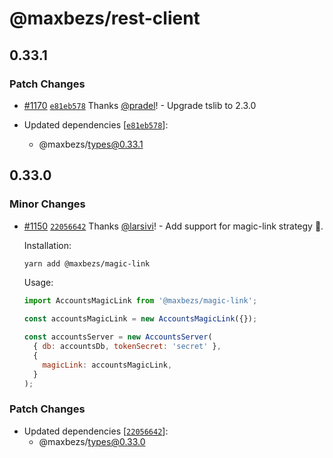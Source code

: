 # @maxbezs/rest-client

## 0.33.1

### Patch Changes

- [#1170](https://github.com/accounts-js/accounts/pull/1170) [`e81eb578`](https://github.com/accounts-js/accounts/commit/e81eb578b35906346b6fadd6c5768b82879f6cda) Thanks [@pradel](https://github.com/pradel)! - Upgrade tslib to 2.3.0

- Updated dependencies [[`e81eb578`](https://github.com/accounts-js/accounts/commit/e81eb578b35906346b6fadd6c5768b82879f6cda)]:
  - @maxbezs/types@0.33.1

## 0.33.0

### Minor Changes

- [#1150](https://github.com/accounts-js/accounts/pull/1150) [`22056642`](https://github.com/accounts-js/accounts/commit/220566425755a7015569d8e518095701ff7122e2) Thanks [@larsivi](https://github.com/larsivi)! - Add support for magic-link strategy 🎉.

  Installation:

  ```sh
  yarn add @maxbezs/magic-link
  ```

  Usage:

  ```js
  import AccountsMagicLink from '@maxbezs/magic-link';

  const accountsMagicLink = new AccountsMagicLink({});

  const accountsServer = new AccountsServer(
    { db: accountsDb, tokenSecret: 'secret' },
    {
      magicLink: accountsMagicLink,
    }
  );
  ```

### Patch Changes

- Updated dependencies [[`22056642`](https://github.com/accounts-js/accounts/commit/220566425755a7015569d8e518095701ff7122e2)]:
  - @maxbezs/types@0.33.0
